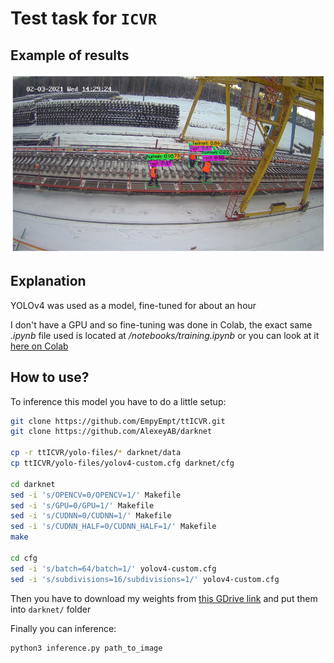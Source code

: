 # Test task for `ICVR`

## Example of results

![image](predictions.jpg)

## Explanation

YOLOv4 was used as a model, fine-tuned for about an hour  

I don't have a GPU and so fine-tuning was done in Colab, the exact same *.ipynb* file used is located at */notebooks/training.ipynb* or you can look at it [here on Colab](https://colab.research.google.com/drive/1hW_fgQIEouo54TICSulDyHxa0kiAbXzX?usp=sharing)  

## How to use?

To inference this model you have to do a little setup:  

~~~bash
git clone https://github.com/EmpyEmpt/ttICVR.git
git clone https://github.com/AlexeyAB/darknet

cp -r ttICVR/yolo-files/* darknet/data
cp ttICVR/yolo-files/yolov4-custom.cfg darknet/cfg

cd darknet
sed -i 's/OPENCV=0/OPENCV=1/' Makefile
sed -i 's/GPU=0/GPU=1/' Makefile
sed -i 's/CUDNN=0/CUDNN=1/' Makefile
sed -i 's/CUDNN_HALF=0/CUDNN_HALF=1/' Makefile
make

cd cfg
sed -i 's/batch=64/batch=1/' yolov4-custom.cfg
sed -i 's/subdivisions=16/subdivisions=1/' yolov4-custom.cfg
~~~

Then you have to download my weights from [this GDrive link](https://drive.google.com/file/d/1--o7KV4ZUUmvthGdinsSRvNkIPRzDvhL/view?usp=sharing) and put them into `darknet/` folder  

Finally you can inference:

~~~bash
python3 inference.py path_to_image
~~~
